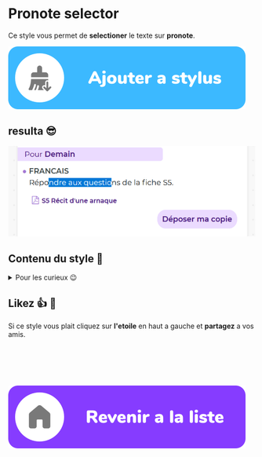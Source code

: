 # Pronote selector

Ce style vous permet de **selectioner** le texte sur **pronote**.

[![ajouter a stylus](/images/add_fr.svg)](https://raw.githubusercontent.com/rafalou38/stylus-styles/master/styles/pronote/selector/style.user.css)

## resulta 😎

![image d'exemple](./exemples/example.png)

## Contenu du style 🧐

<details>
<summary>Pour les curieux 😉</summary>

```css
.as-content,
.BlocPastille,
.Fenetre_Scroll {
  user-select: text;
}
```

</details>

## Likez 👍 🌟

Si ce style vous plait cliquez sur **l'etoile** en haut a gauche et **partagez** a vos amis.

<br>
<br>
<br>
<br>

[![revenir a la liste](/images/revenir%20a%20la%20liste.svg)](https://github.com/rafalou38/stylus-styles/)
